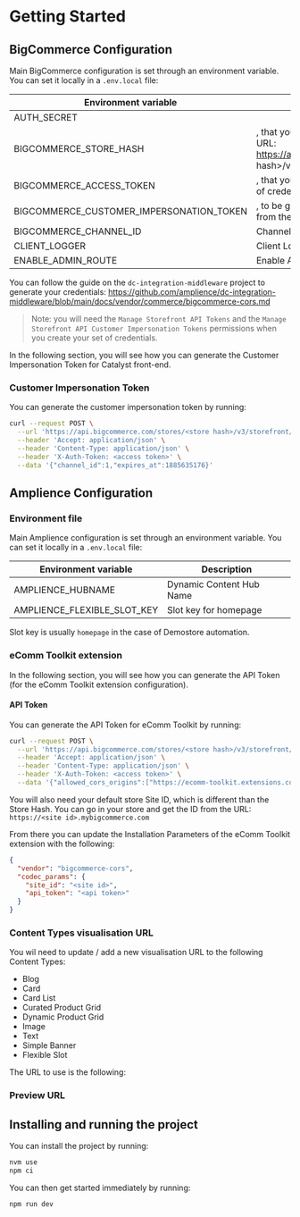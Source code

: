 # Getting Started

## BigCommerce Configuration

Main BigCommerce configuration is set through an environment variable. You can set it locally in a `.env.local` file:

| Environment variable                     | Description                                                                                                       |
| ---------------------------------------- | ----------------------------------------------------------------------------------------------------------------- |
| AUTH_SECRET                              | <random string>                                                                                                   |
| BIGCOMMERCE_STORE_HASH                   | <store hash>, that you can find in the API path or admin URL: https://api.bigcommerce.com/stores/>store hash>/v3/ |
| BIGCOMMERCE_ACCESS_TOKEN                 | <access token>, that you can get when creating a new set of credentials                                           |
| BIGCOMMERCE_CUSTOMER_IMPERSONATION_TOKEN | <customer impersonation token>, to be generated using the access token from the API credentials                   |
| BIGCOMMERCE_CHANNEL_ID                   | Channell ID, default to 1                                                                                         |
| CLIENT_LOGGER                            | Client Logger, default to false                                                                                   |
| ENABLE_ADMIN_ROUTE                       | Enable Admin Route, default to true                                                                               |

You can follow the guide on the `dc-integration-middleware` project to generate your credentials: https://github.com/amplience/dc-integration-middleware/blob/main/docs/vendor/commerce/bigcommerce-cors.md

> Note: you will need the `Manage Storefront API Tokens` and the `Manage Storefront API Customer Impersonation Tokens` permissions when you create your set of credentials.

In the following section, you will see how you can generate the Customer Impersonation Token for Catalyst front-end.

### Customer Impersonation Token

You can generate the customer impersonation token by running:

```bash
curl --request POST \
  --url 'https://api.bigcommerce.com/stores/<store hash>/v3/storefront/api-token-customer-impersonation' \
  --header 'Accept: application/json' \
  --header 'Content-Type: application/json' \
  --header 'X-Auth-Token: <access token>' \
  --data '{"channel_id":1,"expires_at":1885635176}'
```

## Amplience Configuration

### Environment file

Main Amplience configuration is set through an environment variable. You can set it locally in a `.env.local` file:

| Environment variable        | Description              |
| --------------------------- | ------------------------ |
| AMPLIENCE_HUBNAME           | Dynamic Content Hub Name |
| AMPLIENCE_FLEXIBLE_SLOT_KEY | Slot key for homepage    |

Slot key is usually `homepage` in the case of Demostore automation.

### eComm Toolkit extension

In the following section, you will see how you can generate the API Token (for the eComm Toolkit extension configuration).

#### API Token

You can generate the API Token for eComm Toolkit by running:

```bash
curl --request POST \
  --url 'https://api.bigcommerce.com/stores/<store hash>/v3/storefront/api-token' \
  --header 'Accept: application/json' \
  --header 'Content-Type: application/json' \
  --header 'X-Auth-Token: <access token>' \
  --data '{"allowed_cors_origins":["https://ecomm-toolkit.extensions.content.amplience.net", "https://localhost:3000"],"channel_id":1,"expires_at":1885635176}'
```

You will also need your default store Site ID, which is different than the Store Hash.
You can go in your store and get the ID from the URL: `https://<site id>.mybigcommerce.com`

From there you can update the Installation Parameters of the eComm Toolkit extension with the following:

```json
{
  "vendor": "bigcommerce-cors",
  "codec_params": {
    "site_id": "<site id>",
    "api_token": "<api token>"
  }
}
```

### Content Types visualisation URL

You wil need to update / add a new visualisation URL to the following Content Types:

- Blog
- Card
- Card List
- Curated Product Grid
- Dynamic Product Grid
- Image
- Text
- Simple Banner
- Flexible Slot

The URL to use is the following:

### Preview URL

## Installing and running the project

You can install the project by running:

```bash
nvm use
npm ci
```

You can then get started immediately by running:

```bash
npm run dev
```

